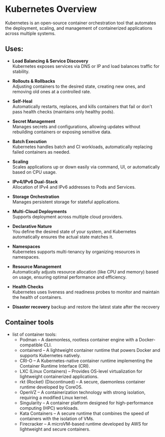# Kubernetes Overview

Kubernetes is an open-source container orchestration tool that automates the deployment, scaling, and management of containerized applications across multiple systems.

## Uses:

- **Load Balancing & Service Discovery**  
  Kubernetes exposes services via DNS or IP and load balances traffic for stability.

- **Rollouts & Rollbacks**  
  Adjusting containers to the desired state, creating new ones, and removing old ones at a controlled rate.

- **Self-Heal**  
  Automatically restarts, replaces, and kills containers that fail or don't pass health checks (maintains only healthy pods).

- **Secret Management**  
  Manages secrets and configurations, allowing updates without rebuilding containers or exposing sensitive data.

- **Batch Execution**  
  Kubernetes handles batch and CI workloads, automatically replacing failed containers as needed.

- **Scaling**  
  Scales applications up or down easily via command, UI, or automatically based on CPU usage.

- **IPv4/IPv6 Dual-Stack**  
  Allocation of IPv4 and IPv6 addresses to Pods and Services.

- **Storage Orchestration**  
  Manages persistent storage for stateful applications.

- **Multi-Cloud Deployments**  
  Supports deployment across multiple cloud providers.

- **Declarative Nature**  
  You define the desired state of your system, and Kubernetes automatically ensures the actual state matches it.

- **Namespaces**  
  Kubernetes supports multi-tenancy by organizing resources in namespaces.

- **Resource Management**  
  Automatically adjusts resource allocation (like CPU and memory) based on usage, ensuring optimal performance and efficiency.

- **Health Checks**  
  Kubernetes uses liveness and readiness probes to monitor and maintain the health of containers.

- **Disaster recovery**
  backup and restore the latest state after the recovery

## Container tools

* list of container tools:
    * Podman – A daemonless, rootless container engine with a Docker-compatible CLI.
    * containerd – A lightweight container runtime that powers Docker and supports Kubernetes natively.
    * CRI-O – A Kubernetes-native container runtime implementing the Container Runtime Interface (CRI).
    * LXC (Linux Containers) – Provides OS-level virtualization for lightweight containerized applications.
    * rkt (Rocket) (Discontinued) – A secure, daemonless container runtime developed by CoreOS.
    * OpenVZ – A containerization technology with strong isolation, requiring a modified Linux kernel.
    * Singularity – A container platform designed for high-performance computing (HPC) workloads.
    * Kata Containers – A secure runtime that combines the speed of containers with the isolation of VMs.
    * Firecracker – A microVM-based runtime developed by AWS for lightweight and secure containers.
